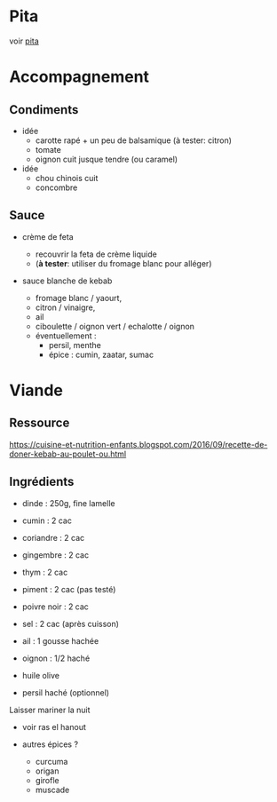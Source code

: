 # Pita
voir [pita](../pain/pita.md)

# Accompagnement

## Condiments
- idée
    - carotte rapé + un peu de balsamique (à tester: citron)
    - tomate
    - oignon cuit jusque tendre (ou caramel)
- idée
    - chou chinois cuit
    - concombre

## Sauce
- crème de feta
    - recouvrir la feta de crème liquide
    - (**à tester**: utiliser du fromage blanc pour alléger)

- sauce blanche de kebab
    * fromage blanc / yaourt, 
    * citron / vinaigre, 
    * ail
    * ciboulette / oignon vert / echalotte / oignon
    * éventuellement : 
        + persil, menthe
        + épice : cumin, zaatar, sumac

# Viande

## Ressource
https://cuisine-et-nutrition-enfants.blogspot.com/2016/09/recette-de-doner-kebab-au-poulet-ou.html

## Ingrédients
- dinde         : 250g, fine lamelle

- cumin         : 2 cac
- coriandre     : 2 cac
- gingembre     : 2 cac
- thym          : 2 cac
- piment        : 2 cac (pas testé)
- poivre noir   : 2 cac
- sel           : 2 cac (après cuisson)
- ail           : 1 gousse hachée
- oignon        : 1/2 haché
- huile olive
- persil haché (optionnel)

Laisser mariner la nuit

- voir ras el hanout

- autres épices ?
    - curcuma
    - origan
    - girofle
    - muscade
